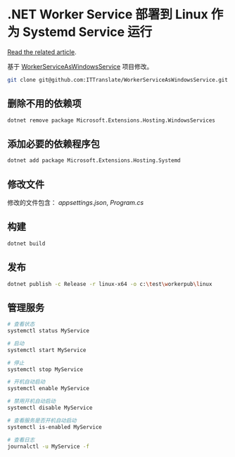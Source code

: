 # .NET Worker Service 部署到 Linux 作为 Systemd Service 运行

[Read the related article](https://ittranslator.cn/dotnet/csharp/2021/06/29/worker-service-as-systemd-services-on-linux.html).

基于 [WorkerServiceAsWindowsService](https://github.com/ITTranslate/WorkerServiceAsWindowsService) 项目修改。

```bash
git clone git@github.com:ITTranslate/WorkerServiceAsWindowsService.git
```

## 删除不用的依赖项

```bash
dotnet remove package Microsoft.Extensions.Hosting.WindowsServices
```

## 添加必要的依赖程序包

```bash
dotnet add package Microsoft.Extensions.Hosting.Systemd
```

## 修改文件

修改的文件包含： *appsettings.json*, *Program.cs*

## 构建

```bash
dotnet build
```

## 发布

```bash
dotnet publish -c Release -r linux-x64 -o c:\test\workerpub\linux
```

## 管理服务

```bash
# 查看状态
systemctl status MyService

# 启动
systemctl start MyService

# 停止
systemctl stop MyService

# 开机自动启动
systemctl enable MyService

# 禁用开机自动启动
systemctl disable MyService

# 查看服务是否开机自动启动
systemctl is-enabled MyService

# 查看日志
journalctl -u MyService -f
```
